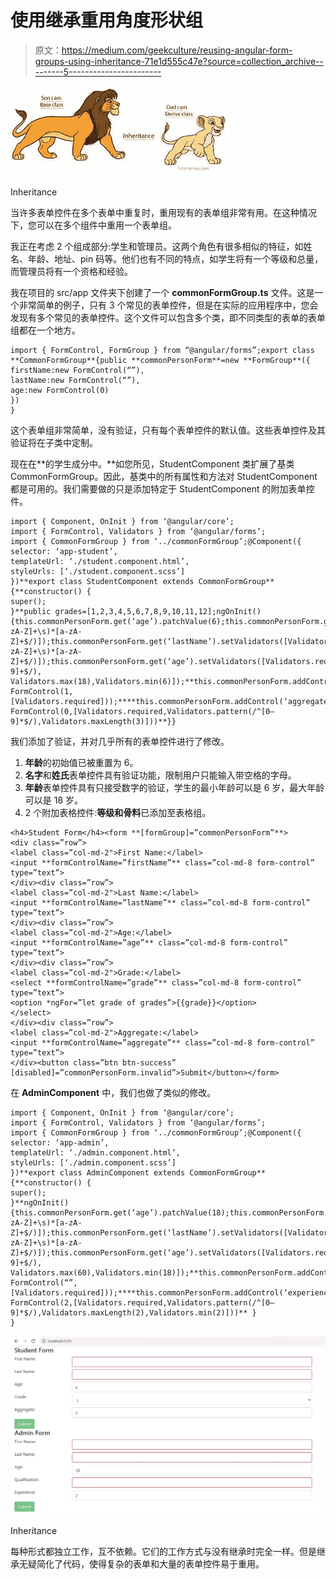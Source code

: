 # 使用继承重用角度形状组

> 原文：<https://medium.com/geekculture/reusing-angular-form-groups-using-inheritance-71e1d555c47e?source=collection_archive---------5----------------------->

![](img/b84034eae2f20653764d229a111f822f.png)

Inheritance

当许多表单控件在多个表单中重复时，重用现有的表单组非常有用。在这种情况下，您可以在多个组件中重用一个表单组。

我正在考虑 2 个组成部分:学生和管理员。这两个角色有很多相似的特征，如姓名、年龄、地址、pin 码等。他们也有不同的特点，如学生将有一个等级和总量，而管理员将有一个资格和经验。

我在项目的 src/app 文件夹下创建了一个 **commonFormGroup.ts** 文件。这是一个非常简单的例子，只有 3 个常见的表单控件，但是在实际的应用程序中，您会发现有多个常见的表单控件。这个文件可以包含多个类，即不同类型的表单的表单组都在一个地方。

```
import { FormControl, FormGroup } from “@angular/forms”;export class **CommonFormGroup**{public **commonPersonForm**=new **FormGroup**({
firstName:new FormControl(“”),
lastName:new FormControl(“”),
age:new FormControl(0)
})
}
```

这个表单组非常简单，没有验证，只有每个表单控件的默认值。这些表单控件及其验证将在子类中定制。

现在在**的学生成分中。**如您所见，StudentComponent 类扩展了基类 CommonFormGroup。因此，基类中的所有属性和方法对 StudentComponent 都是可用的。我们需要做的只是添加特定于 StudentComponent 的附加表单控件。

```
import { Component, OnInit } from ‘@angular/core’;
import { FormControl, Validators } from ‘@angular/forms’;
import { CommonFormGroup } from ‘../commonFormGroup’;@Component({
selector: ‘app-student’,
templateUrl: ‘./student.component.html’,
styleUrls: [‘./student.component.scss’]
})**export class StudentComponent extends CommonFormGroup** {**constructor() {
super();
}**public grades=[1,2,3,4,5,6,7,8,9,10,11,12];ngOnInit() {this.commonPersonForm.get(‘age’).patchValue(6);this.commonPersonForm.get(‘firstName’).setValidators([Validators.required,Validators.pattern(/^([a-zA-Z]+\s)*[a-zA-Z]+$/)]);this.commonPersonForm.get(‘lastName’).setValidators([Validators.required,Validators.pattern(/^([a-zA-Z]+\s)*[a-zA-Z]+$/)]);this.commonPersonForm.get(‘age’).setValidators([Validators.required,Validators.pattern(/^[0–9]+$/),
Validators.max(18),Validators.min(6)]);**this.commonPersonForm.addControl(‘grade’,new FormControl(1,[Validators.required]));****this.commonPersonForm.addControl(‘aggregate’,new FormControl(0,[Validators.required,Validators.pattern(/^[0–9]*$/),Validators.maxLength(3)]))**}}
```

我们添加了验证，并对几乎所有的表单控件进行了修改。

1.  **年龄**的初始值已被重置为 6。
2.  **名字**和**姓氏**表单控件具有验证功能，限制用户只能输入带空格的字母。
3.  **年龄**表单控件具有只接受数字的验证，学生的最小年龄可以是 6 岁，最大年龄可以是 18 岁。
4.  2 个附加表格控件:**等级和骨料**已添加至表格组。

```
<h4>Student Form</h4><form **[formGroup]=”commonPersonForm”**>
<div class=”row”>
<label class=”col-md-2">First Name:</label>
<input **formControlName=”firstName”** class=”col-md-8 form-control” type=”text”>
</div><div class=”row”>
<label class=”col-md-2">Last Name:</label>
<input **formControlName=”lastName”** class=”col-md-8 form-control” type=”text”>
</div><div class=”row”>
<label class=”col-md-2">Age:</label>
<input **formControlName=”age”** class=”col-md-8 form-control” type=”text”>
</div><div class=”row”>
<label class=”col-md-2">Grade:</label>
<select **formControlName=”grade”** class=”col-md-8 form-control” type=”text”>
<option *ngFor=”let grade of grades”>{{grade}}</option>
</select>
</div><div class=”row”>
<label class=”col-md-2">Aggregate:</label>
<input **formControlName=”aggregate”** class=”col-md-8 form-control” type=”text”>
</div><button class=”btn btn-success” [disabled]=”commonPersonForm.invalid”>Submit</button></form>
```

在 **AdminComponent** 中，我们也做了类似的修改。

```
import { Component, OnInit } from ‘@angular/core’;
import { FormControl, Validators } from ‘@angular/forms’;
import { CommonFormGroup } from ‘../commonFormGroup’;@Component({
selector: ‘app-admin’,
templateUrl: ‘./admin.component.html’,
styleUrls: [‘./admin.component.scss’]
})**export class AdminComponent extends CommonFormGroup** {**constructor() {
super();
}**ngOnInit() {this.commonPersonForm.get(‘age’).patchValue(18);this.commonPersonForm.get(‘firstName’).setValidators([Validators.required,Validators.pattern(/^([a-zA-Z]+\s)*[a-zA-Z]+$/)]);this.commonPersonForm.get(‘lastName’).setValidators([Validators.required,Validators.pattern(/^([a-zA-Z]+\s)*[a-zA-Z]+$/)]);this.commonPersonForm.get(‘age’).setValidators([Validators.required,Validators.pattern(/^[0–9]+$/),
Validators.max(60),Validators.min(18)]);**this.commonPersonForm.addControl(‘qualification’,new FormControl(“”,[Validators.required]));****this.commonPersonForm.addControl(‘experience’,new FormControl(2,[Validators.required,Validators.pattern(/^[0–9]*$/),Validators.maxLength(2),Validators.min(2)]))** }
}
```

![](img/d220007a10f53acddfad7319dd2e68d4.png)

Inheritance

每种形式都独立工作，互不依赖。它们的工作方式与没有继承时完全一样。但是继承无疑简化了代码，使得复杂的表单和大量的表单控件易于重用。